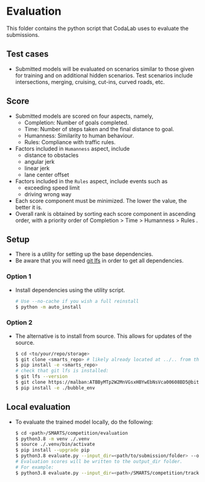 # Evaluation
This folder contains the python script that CodaLab uses to evaluate the submissions.

## Test cases
+ Submitted models will be evaluated on scenarios similar to those given for training and on additional hidden scenarios. Test scenarios include intersections, merging, cruising, cut-ins, curved roads, etc.

## Score
+ Submitted models are scored on four aspects, namely,
    + Completion: Number of goals completed.
    + Time: Number of steps taken and the final distance to goal.
    + Humanness: Similarity to human behaviour.
    + Rules: Compliance with traffic rules.
+ Factors included in `Humanness` aspect, include 
    + distance to obstacles
    + angular jerk
    + linear jerk
    + lane center offset
+ Factors included in the `Rules` aspect, include events such as 
    + exceeding speed limit
    + driving wrong way
+ Each score component must be minimized. The lower the value, the better it is.
+ Overall rank is obtained by sorting each score component in ascending order, with a priority order of Completion > Time > Humanness > Rules .

## Setup
+ There is a utility for setting up the base dependencies.
+ Be aware that you will need [git lfs](git-lfs.github.com) in order to get all dependencies.

### Option 1
+ Install dependencies using the utility script.

    ```bash
    # Use --no-cache if you wish a full reinstall
    $ python -m auto_install
    ```
### Option 2
+ The alternative is to install from source. This allows for updates of the source.

    ```bash
    $ cd <to/your/repo/storage>
    $ git clone <smarts_repo> # likely already located at ../.. from this file
    $ pip install -e <smarts_repo>
    # check that git lfs is installed:
    $ git lfs --version
    $ git clone https://malban:ATBByMTp2W2MnVGsxHBYwEbNsVca00608BD5@bitbucket.org/malban/bubble_env.git
    $ pip install -e ./bubble_env
    ```

## Local evaluation
+ To evaluate the trained model locally, do the following:
    ```bash
    $ cd <path>/SMARTS/competition/evaluation
    $ python3.8 -m venv ./.venv
    $ source ./.venv/bin/activate
    $ pip install --upgrade pip
    $ python3.8 evaluate.py --input_dir=<path/to/submission/folder> --output_dir=<path/to/output/folder> --local
    # Evaluation scores will be written to the output_dir folder.
    # For example:
    $ python3.8 evaluate.py --input_dir=<path>/SMARTS/competition/track1/submission --output_dir=../output --local
    ```